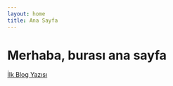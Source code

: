 ```yaml
---
layout: home
title: Ana Sayfa
---
```


# Merhaba, burası ana sayfa

[İlk Blog Yazısı](/posts/2025-09-09-ilk-blog-yazim.md)

